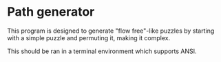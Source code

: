 # Path generator

This program is designed to generate "flow free"-like puzzles by starting with a simple puzzle and permuting it, making it complex.

This should be ran in a terminal environment which supports ANSI.

